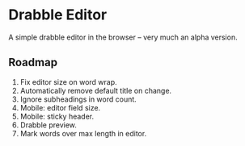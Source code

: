 # Drabble Editor

A simple drabble editor in the browser – very much an alpha version.

## Roadmap

1. Fix editor size on word wrap.
2. Automatically remove default title on change.
3. Ignore subheadings in word count.
4. Mobile: editor field size.
5. Mobile: sticky header.
6. Drabble preview.
7. Mark words over max length in editor.
